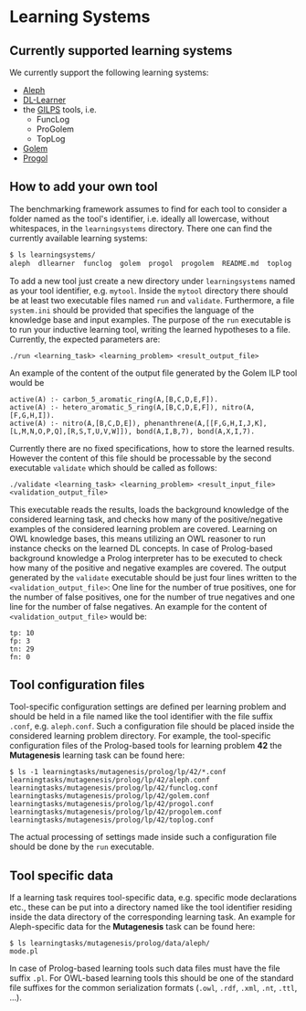 Learning Systems
================


Currently supported learning systems
------------------------------------

We currently support the following learning systems:

- [Aleph](http://www.cs.ox.ac.uk/activities/machinelearning/Aleph/)
- [DL-Learner](http://dl-learner.org)
- the [GILPS](http://www.doc.ic.ac.uk/~jcs06/GILPS/) tools, i.e.
  - FuncLog
  - ProGolem
  - TopLog
- [Golem](http://www.doc.ic.ac.uk/~shm/golem.html)
- [Progol](http://www.doc.ic.ac.uk/~shm/progol.html)


How to add your own tool
------------------------

The benchmarking framework assumes to find for each tool to consider a folder named as the tool's identifier, i.e. ideally all lowercase, without whitespaces, in the `learningsystems` directory. There one can find the currently available learning systems:

```bash
$ ls learningsystems/
aleph  dllearner  funclog  golem  progol  progolem  README.md  toplog
```

To add a new tool just create a new directory under `learningsystems` named as your tool identifier, e.g. `mytool`. Inside the `mytool` directory there should be at least two executable files named `run` and `validate`. Furthermore, a file `system.ini` should be provided that specifies the language of the knowledge base and input examples. The purpose of the `run` executable is to run your inductive learning tool, writing the learned hypotheses to a file. Currently, the expected parameters are:

```
./run <learning_task> <learning_problem> <result_output_file>
```

An example of the content of the output file generated by the Golem ILP tool would be

```
active(A) :- carbon_5_aromatic_ring(A,[B,C,D,E,F]).
active(A) :- hetero_aromatic_5_ring(A,[B,C,D,E,F]), nitro(A,[F,G,H,I]).
active(A) :- nitro(A,[B,C,D,E]), phenanthrene(A,[[F,G,H,I,J,K],[L,M,N,O,P,Q],[R,S,T,U,V,W]]), bond(A,I,B,7), bond(A,X,I,7).
```

Currently there are no fixed specifications, how to store the learned results. However the content of this file should be processable by the second executable `validate` which should be called as follows:

```
./validate <learning_task> <learning_problem> <result_input_file> <validation_output_file>
```

This executable reads the results, loads the background knowledge of the considered learning task, and checks how many of the positive/negative examples of the considered learning problem are covered. Learning on OWL knowledge bases, this means utilizing an OWL reasoner to run instance checks on the learned DL concepts. In case of Prolog-based background knowledge a Prolog interpreter has to be executed to check how many of the positive and negative examples are covered. The output generated by the `validate` executable should be just four lines written to the `<validation_output_file>`: One line for the number of true positives, one for the number of false positives, one for the number of true negatives and one line for the number of false negatives. An example for the content of `<validation_output_file>` would be:

```
tp: 10
fp: 3
tn: 29
fn: 0
```

Tool configuration files
------------------------

Tool-specific configuration settings are defined per learning problem and should be held in a file named like the tool identifier with the file suffix `.conf`, e.g. `aleph.conf`. Such a configuration file should be placed inside the considered learning problem directory. For example, the tool-specific configuration files of the Prolog-based tools for learning problem __42__ the __Mutagenesis__ learning task can be found here:

```
$ ls -1 learningtasks/mutagenesis/prolog/lp/42/*.conf
learningtasks/mutagenesis/prolog/lp/42/aleph.conf
learningtasks/mutagenesis/prolog/lp/42/funclog.conf
learningtasks/mutagenesis/prolog/lp/42/golem.conf
learningtasks/mutagenesis/prolog/lp/42/progol.conf
learningtasks/mutagenesis/prolog/lp/42/progolem.conf
learningtasks/mutagenesis/prolog/lp/42/toplog.conf
```

The actual processing of settings made inside such a configuration file should be done by the `run` executable.

Tool specific data
------------------

If a learning task requires tool-specific data, e.g. specific mode declarations etc., these can be put into a directory named like the tool identifier residing inside the data directory of the corresponding learning task. An example for Aleph-specific data for the __Mutagenesis__ task can be found here:

```
$ ls learningtasks/mutagenesis/prolog/data/aleph/
mode.pl
```

In case of Prolog-based learning tools such data files must have the file suffix `.pl`. For OWL-based learning tools this should be one of the standard file suffixes for the common serialization formats (`.owl`, `.rdf`, `.xml`, `.nt`, `.ttl`, ...).
